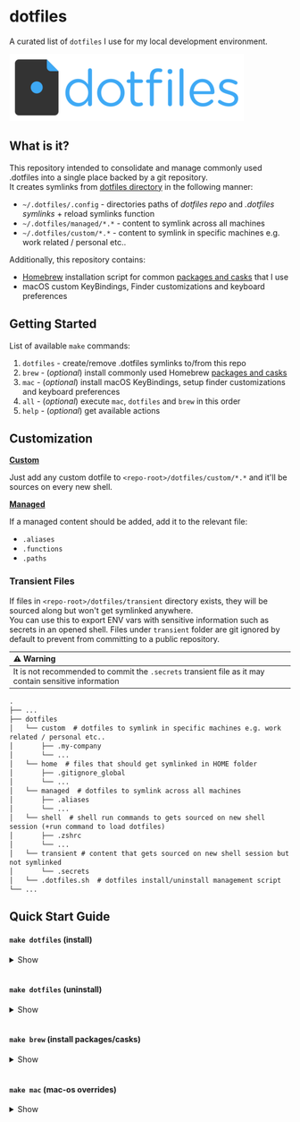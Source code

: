 # dotfiles
A curated list of `dotfiles` I use for my local development environment.

![dotfiles-logo-resized](docs/assets/logos/dotfiles-logo-resized.png)

## What is it?
This repository intended to consolidate and manage commonly used .dotfiles into a single place backed by a git repository.<br/>
It creates symlinks from [dotfiles directory](dotfiles) in the following manner:

- `~/.dotfiles/.config` - directories paths of *dotfiles repo* and *.dotfiles symlinks* + reload symlinks function
- `~/.dotfiles/managed/*.*` - content to symlink across all machines
- `~/.dotfiles/custom/*.*` - content to symlink in specific machines e.g. work related / personal etc..

Additionally, this repository contains:
- [Homebrew](https://github.com/Homebrew/brew) installation script for common [packages and casks](brew) that I use
- macOS custom KeyBindings, Finder customizations and keyboard preferences

## Getting Started

List of available `make` commands:

1. `dotfiles`   - create/remove .dotfiles symlinks to/from this repo
1. `brew` - (*optional*) install commonly used Homebrew [packages and casks](brew/brew.sh)
1. `mac`  - (*optional*) install macOS KeyBindings, setup finder customizations and keyboard preferences
1. `all` - (*optional*) execute `mac`, `dotfiles` and `brew` in this order
1. `help` - (*optional*) get available actions

## Customization

<u>**Custom**</u>

Just add any custom dotfile to `<repo-root>/dotfiles/custom/*.*` and it'll be sources on every new shell.

**<u>Managed</u>**

If a managed content should be added, add it to the relevant file:

- `.aliases`
- `.functions`
- `.paths`

### Transient Files
If files in `<repo-root>/dotfiles/transient` directory exists, they will be sourced along but won't get symlinked anywhere.<br/>
You can use this to export ENV vars with sensitive information such as secrets in an opened shell. Files under `transient` folder are git ignored by default to prevent from committing to a public repository.

| :warning: Warning |
| :--------------------------------------- |
| It is not recommended to commit the `.secrets` transient file as it may contain sensitive information |

    .
    ├── ...
    ├── dotfiles               
    │   └── custom  # dotfiles to symlink in specific machines e.g. work related / personal etc..
    │       ├── .my-company  
    │       └── ...
    │   └── home  # files that should get symlinked in HOME folder
    │       ├── .gitignore_global       
    │       └── ...
    │   └── managed  # dotfiles to symlink across all machines
    │       ├── .aliases
    │       └── ...
    │   └── shell  # shell run commands to gets sourced on new shell session (+run command to load dotfiles)
    │       ├── .zshrc
    │       └── ...
    │   └── transient # content that gets sourced on new shell session but not symlinked
    │       └── .secrets       
    │   └── .dotfiles.sh  # dotfiles install/uninstall management script 
    └── ...

## Quick Start Guide

####  `make dotfiles` (install)

<details><summary>Show</summary>

![dotfiles-install](docs/assets/gifs/dotfiles-install.gif)
</details>
<br>

#### `make dotfiles` (uninstall)

<details><summary>Show</summary>

![dotfiles-uninstall](docs/assets/gifs/dotfiles-uninstall.gif)
</details>
<br>

#### `make brew` (install packages/casks)

<details><summary>Show</summary>

![brew](docs/assets/gifs/brew.gif)
</details>
<br>

#### `make mac` (mac-os overrides)

<details><summary>Show</summary>

![mac-os](docs/assets/gifs/mac-os.gif)
</details>
<br>
